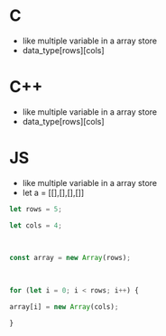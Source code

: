 # C
- like multiple variable in a array store
- data_type\[rows]\[cols]
# C++
- like multiple variable in a array store
- data_type\[rows]\[cols]
# JS
- like multiple variable in a array store
- let a = \[[],[],[],[]]
```js
let rows = 5;

let cols = 4;

  

const array = new Array(rows);

  

for (let i = 0; i < rows; i++) {

array[i] = new Array(cols);

}
```
